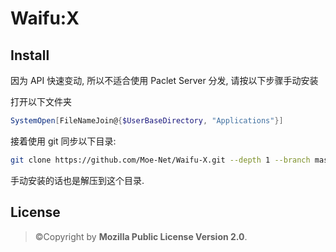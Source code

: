 # Waifu:X

## Install

因为 API 快速变动, 所以不适合使用 Paclet Server 分发, 请按以下步骤手动安装

打开以下文件夹
```Mathematica
SystemOpen[FileNameJoin@{$UserBaseDirectory, "Applications"}]
```

接着使用 git 同步以下目录:
```bash
git clone https://github.com/Moe-Net/Waifu-X.git --depth 1 --branch master
```

手动安装的话也是解压到这个目录.

## License

> ©Copyright by **Mozilla Public License Version 2.0**.

